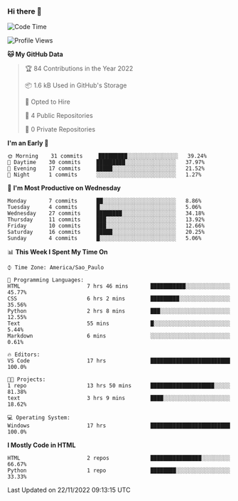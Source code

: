 ### Hi there 👋

<!--
**igabriel-gb/igabriel-gb** is a ✨ _special_ ✨ repository because its `README.md` (this file) appears on your GitHub profile.

Here are some ideas to get you started:

- 🔭 I’m currently working on ...
- 🌱 I’m currently learning ...
- 👯 I’m looking to collaborate on ...
- 🤔 I’m looking for help with ...
- 💬 Ask me about ...
- 📫 How to reach me: ...
- 😄 Pronouns: ...
- ⚡ Fun fact: ...
-->

<!--START_SECTION:waka-->
![Code Time](http://img.shields.io/badge/Code%20Time-23%20hrs%2039%20mins-blue)

![Profile Views](http://img.shields.io/badge/Profile%20Views-49-blue)

**🐱 My GitHub Data** 

> 🏆 84 Contributions in the Year 2022
 > 
> 📦 1.6 kB Used in GitHub's Storage 
 > 
> 💼 Opted to Hire
 > 
> 📜 4 Public Repositories 
 > 
> 🔑 0 Private Repositories  
 > 
**I'm an Early 🐤** 

```text
🌞 Morning    31 commits     █████████░░░░░░░░░░░░░░░░   39.24% 
🌇 Daytime    30 commits     █████████░░░░░░░░░░░░░░░░   37.97% 
🌃 Evening    17 commits     █████░░░░░░░░░░░░░░░░░░░░   21.52% 
🌙 Night      1 commits      ░░░░░░░░░░░░░░░░░░░░░░░░░   1.27%

```
📅 **I'm Most Productive on Wednesday** 

```text
Monday       7 commits      ██░░░░░░░░░░░░░░░░░░░░░░░   8.86% 
Tuesday      4 commits      █░░░░░░░░░░░░░░░░░░░░░░░░   5.06% 
Wednesday    27 commits     ████████░░░░░░░░░░░░░░░░░   34.18% 
Thursday     11 commits     ███░░░░░░░░░░░░░░░░░░░░░░   13.92% 
Friday       10 commits     ███░░░░░░░░░░░░░░░░░░░░░░   12.66% 
Saturday     16 commits     █████░░░░░░░░░░░░░░░░░░░░   20.25% 
Sunday       4 commits      █░░░░░░░░░░░░░░░░░░░░░░░░   5.06%

```


📊 **This Week I Spent My Time On** 

```text
⌚︎ Time Zone: America/Sao_Paulo

💬 Programming Languages: 
HTML                     7 hrs 46 mins       ███████████░░░░░░░░░░░░░░   45.77% 
CSS                      6 hrs 2 mins        █████████░░░░░░░░░░░░░░░░   35.56% 
Python                   2 hrs 8 mins        ███░░░░░░░░░░░░░░░░░░░░░░   12.55% 
Text                     55 mins             █░░░░░░░░░░░░░░░░░░░░░░░░   5.44% 
Markdown                 6 mins              ░░░░░░░░░░░░░░░░░░░░░░░░░   0.61%

🔥 Editors: 
VS Code                  17 hrs              █████████████████████████   100.0%

🐱‍💻 Projects: 
1 repo                   13 hrs 50 mins      ████████████████████░░░░░   81.38% 
text                     3 hrs 9 mins        ████░░░░░░░░░░░░░░░░░░░░░   18.62%

💻 Operating System: 
Windows                  17 hrs              █████████████████████████   100.0%

```

**I Mostly Code in HTML** 

```text
HTML                     2 repos             ████████████████░░░░░░░░░   66.67% 
Python                   1 repo              ████████░░░░░░░░░░░░░░░░░   33.33%

```



 Last Updated on 22/11/2022 09:13:15 UTC
<!--END_SECTION:waka-->
